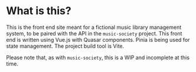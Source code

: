 # What is this?

This is the front end site meant for a fictional music library management system, to be paired
with the API in the `music-society` project. This front end is written using Vue.js with Quasar components.
Pinia is being used for state management. The project build tool is Vite.

Please note that, as with `music-society`, this is a WIP and incomplete at this time.
